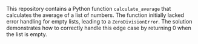 This repository contains a Python function `calculate_average` that calculates the average of a list of numbers.  The function initially lacked error handling for empty lists, leading to a `ZeroDivisionError`. The solution demonstrates how to correctly handle this edge case by returning 0 when the list is empty.